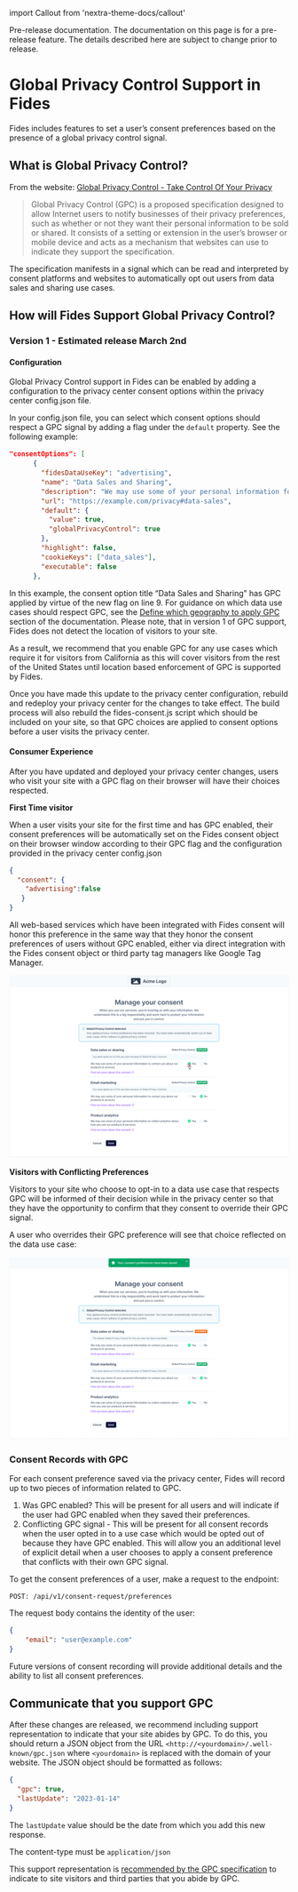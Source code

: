 import Callout from 'nextra-theme-docs/callout'

<Callout emoji="ⓘ">
Pre-release documentation. The documentation on this page is for a pre-release feature. The details described here are subject to change prior to release.
</Callout>


# Global Privacy Control Support in Fides

Fides includes features to set a user’s consent preferences based on the presence of a global privacy control signal.

## What is Global Privacy Control?

From the website: [Global Privacy Control - Take Control Of Your Privacy](https://globalprivacycontrol.org/)

> Global Privacy Control (GPC) is a proposed specification designed to allow Internet users to notify businesses of their privacy preferences, such as whether or not they want their personal information to be sold or shared. It consists of a setting or extension in the user’s browser or mobile device and acts as a mechanism that websites can use to indicate they support the specification.

The specification manifests in a signal which can be read and interpreted by consent platforms and websites to automatically opt out users from data sales and sharing use cases.

## How will Fides Support Global Privacy Control?

### Version 1 - Estimated release March 2nd

#### Configuration

Global Privacy Control support in Fides can be enabled by adding a configuration to the privacy center consent options within the privacy center config.json file.

In your config.json file, you can select which consent options should respect a GPC signal by adding a flag under the `default` property. See the following example:

```json filename="config.json"
"consentOptions": [
      {
        "fidesDataUseKey": "advertising",
        "name": "Data Sales and Sharing",
        "description": "We may use some of your personal information for behavioral advertising purposes, which may be interpreted as 'Data Sales' or 'Data Sharing' under regulations such as CCPA, CPRA, VCDPA, etc.",
        "url": "https://example.com/privacy#data-sales",
        "default": {
          "value": true,
          "globalPrivacyControl": true
        },
        "highlight": false,
        "cookieKeys": ["data_sales"],
        "executable": false
      },
```

In this example, the consent option title “Data Sales and Sharing” has GPC applied by virtue of the new flag on line 9. For guidance on which data use cases should respect GPC, see the [Define which geography to apply GPC](https://docs.ethyca.com/regulations/gpc/geo_gpc) section of the documentation. Please note, that in version 1 of GPC support, Fides does not detect the location of visitors to your site.

<Callout emoji="ⓘ">
As a result, we recommend that you enable GPC for any use cases which require it for visitors from California as this will cover visitors from the rest of the United States until location based enforcement of GPC is supported by Fides.
</Callout>

Once you have made this update to the privacy center configuration, rebuild and redeploy your privacy center for the changes to take effect. The build process will also rebuild the fides-consent.js script which should be included on your site, so that GPC choices are applied to consent options before a user visits the privacy center.

#### Consumer Experience

After you have updated and deployed your privacy center changes, users who visit your site with a GPC flag on their browser will have their choices respected.

**First Time visitor**

When a user visits your site for the first time and has GPC enabled, their consent preferences will be automatically set on the Fides consent object on their browser window according to their GPC flag and the configuration provided in the privacy center config.json

```json
{
  "consent": {
    "advertising":false
   }
}
```

All web-based services which have been integrated with Fides consent will honor this preference in the same way that they honor the consent preferences of users without GPC enabled, either via direct integration with the Fides consent object or third party tag managers like Google Tag Manager.

![Privacy Center with GPC Enabled](../../../public/assets/img/consent/gpc-privacy-center-info.png)

**Visitors with Conflicting Preferences**

Visitors to your site who choose to opt-in to a data use case that respects GPC will be informed of their decision while in the privacy center so that they have the opportunity to confirm that they consent to override their GPC signal.

A user who overrides their GPC preference will see that choice reflected on the data use case:

![Conflicting Consent Preference](../../../public/assets/img/consent/gpc-privacy-center-conflict.png)

### Consent Records with GPC

For each consent preference saved via the privacy center, Fides will record up to two pieces of information related to GPC.

1. Was GPC enabled? This will be present for all users and will indicate if the user had GPC enabled when they saved their preferences.
2. Conflicting GPC signal - This will be present for all consent records when the user opted in to a use case which would be opted out of because they have GPC enabled. This will allow you an additional level of explicit detail when a user chooses to apply a consent preference that conflicts with their own GPC signal.

To get the consent preferences of a user, make a request to the endpoint:

```
POST: /api/v1/consent-request/preferences
```

The request body contains the identity of the user:
```json
{
    "email": "user@example.com"
}
```

Future versions of consent recording will provide additional details and the ability to list all consent preferences.

## Communicate that you support GPC

After these changes are released, we recommend including support representation to indicate that your site abides by GPC. To do this, you should return a JSON object from the URL `<http://<yourdomain>/.well-known/gpc.json` where `<yourdomain>` is replaced with the domain of your website. The JSON object should be formatted as follows:

```json
{
  "gpc": true,
  "lastUpdate": "2023-01-14"
}
```

The `lastUpdate` value should be the date from which you add this new response.

The content-type must be `application/json`

This support representation is [recommended by the GPC specification](https://privacycg.github.io/gpc-spec/#gpc-support-resource) to indicate to site visitors and third parties that you abide by GPC. 